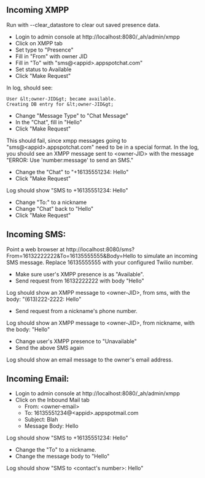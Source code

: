 Incoming XMPP
-------------

Run with --clear_datastore to clear out saved presence data. 

 - Login to admin console at http://localhost:8080/_ah/admin/xmpp
 - Click on XMPP tab
 - Set type to "Presence"
 - Fill in "From" with owner JID
 - Fill in "To" with "sms@&lt;appid&gt;.appspotchat.com"
 - Set status to Available
 - Click "Make Request"
 
In log, should see:
 
    User &lt;owner-JID&gt; became available.
    Creating DB entry for &lt;owner-JID&gt;
    
 - Change "Message Type" to "Chat Message"
 - In the "Chat", fill in "Hello"
 - Click "Make Request"
 
This should fail, since xmpp messages going to "sms@&lt;appid&gt;.appspotchat.com"
need to be in a special format.  In the log, you should see an XMPP message
sent to &lt;owner-JID&gt; with the message "ERROR: Use 'number:message' to send an SMS."
 
 - Change the "Chat" to "+16135551234: Hello"
 - Click "Make Request"
  
Log should show "SMS to +16135551234: Hello"

 - Change "To:" to a nickname
 - Change "Chat" back to "Hello"
 - Click "Make Request"

Incoming SMS:
-------------

Point a web browser at http://localhost:8080/sms?From=16132222222&To=16135555555&Body=Hello to simulate an incoming SMS message.
Replace 16135555555 with your configured Twilio number.

 - Make sure user's XMPP presence is as "Available".
 - Send request from 16132222222 with body "Hello"
 
Log should show an XMPP message to &lt;owner-JID&gt;, from sms, with the body: "(613)222-2222: Hello"
 
 - Send request from a nickname's phone number.

Log should show an XMPP message to &lt;owner-JID&gt;, from nickname, with the body: "Hello"

 - Change user's XMPP presence to "Unavailable"
 - Send the above SMS again

Log should show an email message to the owner's email address.

Incoming Email:
---------------

 - Login to admin console at http://localhost:8080/_ah/admin/xmpp
 - Click on the Inbound Mail tab
   - From: &lt;owner-email&gt;
   - To: 16135551234@&lt;appid&gt;.appspotmail.com
   - Subject: Blah
   - Message Body: Hello
   
Log should show "SMS to +16135551234: Hello"

 - Change the "To" to a nickname.
 - Change the message body to "Hello"

Log should show "SMS to &lt;contact's number&gt;: Hello"
 